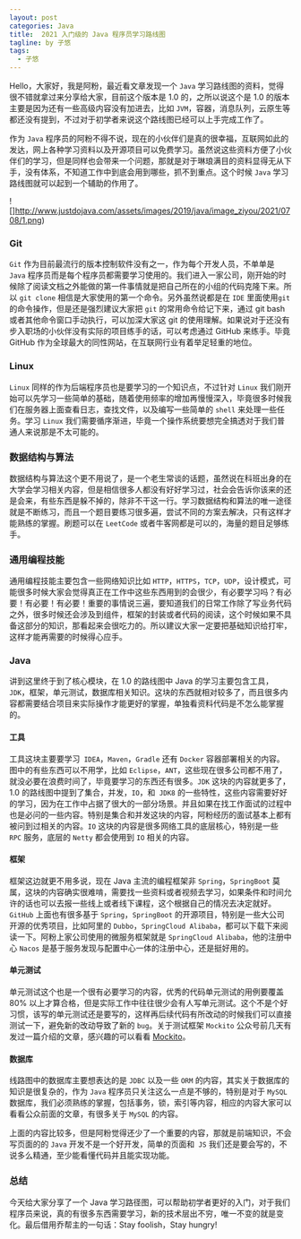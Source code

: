 ```yaml
---
layout: post
categories: Java
title:  2021 入门级的 Java 程序员学习路线图
tagline: by 子悠
tags: 
  - 子悠
---
```


Hello，大家好，我是阿粉，最近看文章发现一个 `Java` 学习路线图的资料，觉得很不错就拿过来分享给大家，目前这个版本是 1.0 的，之所以说这个是 1.0 的版本主要是因为还有一些高级内容没有加进去，比如 `JVM`，容器，消息队列，云原生等都还没有提到，不过对于初学者来说这个路线图已经可以上手完成工作了。

<!--more-->

作为 `Java` 程序员的阿粉不得不说，现在的小伙伴们是真的很幸福，互联网如此的发达，网上各种学习资料以及开源项目可以免费学习。虽然说这些资料方便了小伙伴们的学习，但是同样也会带来一个问题，那就是对于琳琅满目的资料显得无从下手，没有体系，不知道工作中到底会用到哪些，抓不到重点。这个时候 `Java` 学习路线图就可以起到一个辅助的作用了。

![]http://www.justdojava.com/assets/images/2019/java/image_ziyou/2021/0708/1.png)

### Git

`Git` 作为目前最流行的版本控制软件没有之一，作为每个开发人员，不单单是 `Java` 程序员而是每个程序员都需要学习使用的。我们进入一家公司，刚开始的时候除了阅读文档之外能做的第一件事情就是把自己所在的小组的代码克隆下来。所以 `git clone` 相信是大家使用的第一个命令。另外虽然说都是在 `IDE` 里面使用`git` 的命令操作，但是还是强烈建议大家把 `git` 的常用命令给记下来，通过 git bash 或者其他命令窗口手动执行，可以加深大家这 git 的使用理解。如果说对于还没有步入职场的小伙伴没有实际的项目练手的话，可以考虑通过 GitHub 来练手。毕竟 GitHub 作为全球最大的同性网站，在互联网行业有着举足轻重的地位。

### Linux

`Linux` 同样的作为后端程序员也是要学习的一个知识点，不过针对 `Linux` 我们刚开始可以先学习一些简单的基础，随着使用频率的增加再慢慢深入，毕竟很多时候我们在服务器上面查看日志，查找文件，以及编写一些简单的 `shell` 来处理一些任务。学习 `Linux` 我们需要循序渐进，毕竟一个操作系统要想完全搞透对于我们普通人来说那是不太可能的。

### 数据结构与算法

数据结构与算法这个更不用说了，是一个老生常谈的话题，虽然说在科班出身的在大学会学习相关内容，但是相信很多人都没有好好学习过，社会会告诉你该来的还是会来，有些东西是躲不掉的，除非不干这一行。学习数据结构和算法的唯一途径就是不断练习，而且一个题目要练习很多遍，尝试不同的方案去解决，只有这样才能熟练的掌握。刷题可以在 `LeetCode` 或者牛客网都是可以的，海量的题目足够练手。

### 通用编程技能

通用编程技能主要包含一些网络知识比如 `HTTP`，`HTTPS`，`TCP`，`UDP`，设计模式，可能很多时候大家会觉得真正在工作中这些东西用到的会很少，有必要学习吗？有必要！有必要！有必要！重要的事情说三遍，要知道我们的日常工作除了写业务代码之外，很多时候还会涉及到组件，框架的封装或者代码的阅读，这个时候如果不具备这部分的知识，那看起来会很吃力的。所以建议大家一定要把基础知识给打牢，这样才能再需要的时候得心应手。

### Java

讲到这里终于到了核心模块，在 1.0 的路线图中 Java 的学习主要包含工具，`JDK`，框架，单元测试，数据库相关知识。这块的东西就相对较多了，而且很多内容都需要结合项目来实际操作才能更好的掌握，单独看资料代码是不怎么能掌握的。

#### 工具

工具这块主要要学习` IDEA`，`Maven`，`Gradle` 还有 `Docker` 容器部署相关的内容。图中的有些东西可以不用学，比如 `Eclipse`，`ANT`，这些现在很多公司都不用了，就没必要在浪费时间了，毕竟要学习的东西还有很多。`JDK` 这块的内容就更多了，1.0 的路线图中提到了集合，并发，`IO`，和` JDK8` 的一些特性，这些内容需要好好的学习，因为在工作中占据了很大的一部分场景。并且如果在找工作面试的过程中也是必问的一些内容。特别是集合和并发这块的内容，阿粉经历的面试基本上都有被问到过相关的内容。`IO` 这块的内容是很多网络工具的底层核心，特别是一些 `RPC` 服务，底层的 `Netty` 都会使用到 `IO` 相关的内容。

#### 框架

框架这边就更不用多说，现在 Java 主流的编程框架非 `Spring`，`SpringBoot` 莫属，这块的内容确实很难啃，需要找一些资料或者视频去学习，如果条件和时间允许的话也可以去报一些线上或者线下课程，这个根据自己的情况去决定就好。`GitHub` 上面也有很多基于 `Spring`，`SpringBoot` 的开源项目，特别是一些大公司开源的优秀项目，比如阿里的 `Dubbo`，`SpringCloud Alibaba`，都可以下载下来阅读一下。阿粉上家公司使用的微服务框架就是 `SpringCloud Alibaba`，他的注册中心 `Nacos` 是基于服务发现与配置中心一体的注册中心，还是挺好用的。

#### 单元测试

单元测试这个也是一个很有必要学习的内容，优秀的代码单元测试的用例要覆盖 80% 以上才算合格，但是实际工作中往往很少会有人写单元测试。这个不是个好习惯，该写的单元测试还是要写的，这样再后续代码有所改动的时候我们可以直接测试一下，避免新的改动导致了新的 `bug`。关于测试框架 `Mockito` 公众号前几天有发过一篇介绍的文章，感兴趣的可以看看 [Mockito]( https://mp.weixin.qq.com/s/rQRO2SaqhQImQlnA5NsEQw)。

#### 数据库

线路图中的数据库主要想表达的是 `JDBC` 以及一些 `ORM` 的内容，其实关于数据库的知识是很复杂的，作为 `Java` 程序员只关注这么一点是不够的，特别是对于 `MySQL` 数据库，我们必须熟练的掌握，包括事务，锁，索引等内容，相应的内容大家可以看看公众前面的文章，有很多关于 `MySQL` 的内容。

上面的内容比较多，但是阿粉觉得还少了一个重要的内容，那就是前端知识，不会写页面的的 `Java` 开发不是一个好开发，简单的页面和` JS` 我们还是要会写的，不说多么精通，至少能看懂代码并且能实现功能。

### 总结

今天给大家分享了一个 Java 学习路径图，可以帮助初学者更好的入门，对于我们程序员来说，真的有很多东西需要学习，新的技术层出不穷，唯一不变的就是变化。最后借用乔帮主的一句话：Stay foolish，Stay hungry!
